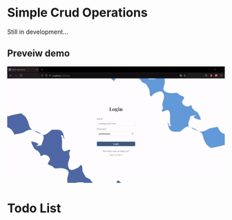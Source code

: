 # Simple Crud Operations
Still in development...
## Preveiw demo 
<p align="center">
  <img src="https://github.com/falzee/simple-crud-operation/blob/master/src/images/testing%20prtototype%20demo.gif" alt="animated" />
</p>
<h1>Todo List</h1>
